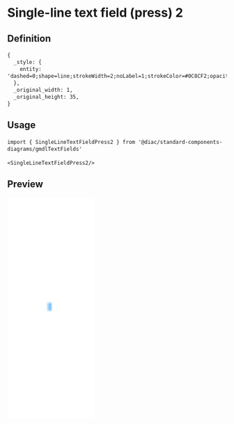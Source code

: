 # Single-line text field (press) 2

## Definition

```
{
  _style: { 
    entity: 'dashed=0;shape=line;strokeWidth=2;noLabel=1;strokeColor=#0C8CF2;opacity=50;',
  },
  _original_width: 1,
  _original_height: 35,
}
```

## Usage

```
import { SingleLineTextFieldPress2 } from '@diac/standard-components-diagrams/gmdlTextFields'

<SingleLineTextFieldPress2/>
```

## Preview

<img src="./single-line-text-field-press-2.png" width="200"/>
